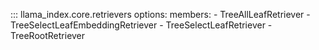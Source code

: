 ::: llama_index.core.retrievers
    options:
      members:
        - TreeAllLeafRetriever
        - TreeSelectLeafEmbeddingRetriever
        - TreeSelectLeafRetriever
        - TreeRootRetriever
